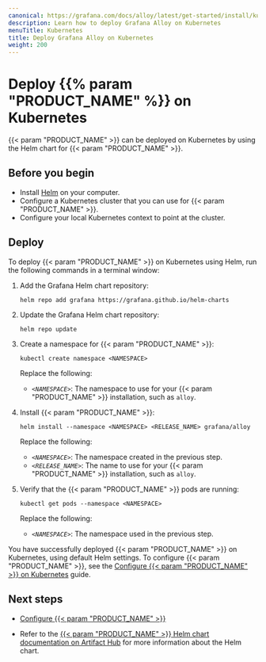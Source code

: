 ```yaml
---
canonical: https://grafana.com/docs/alloy/latest/get-started/install/kubernetes/
description: Learn how to deploy Grafana Alloy on Kubernetes
menuTitle: Kubernetes
title: Deploy Grafana Alloy on Kubernetes
weight: 200
---
```


# Deploy {{% param "PRODUCT_NAME" %}} on Kubernetes

{{< param "PRODUCT_NAME" >}} can be deployed on Kubernetes by using the Helm chart for {{< param "PRODUCT_NAME" >}}.

## Before you begin

* Install [Helm][] on your computer.
* Configure a Kubernetes cluster that you can use for {{< param "PRODUCT_NAME" >}}.
* Configure your local Kubernetes context to point at the cluster.

## Deploy

To deploy {{< param "PRODUCT_NAME" >}} on Kubernetes using Helm, run the following commands in a terminal window:

1. Add the Grafana Helm chart repository:

   ```shell
   helm repo add grafana https://grafana.github.io/helm-charts
   ```

1. Update the Grafana Helm chart repository:

   ```shell
   helm repo update
   ```

1. Create a namespace for {{< param "PRODUCT_NAME" >}}:

   ```shell
   kubectl create namespace <NAMESPACE>
   ```

   Replace the following:

   - _`<NAMESPACE>`_: The namespace to use for your {{< param "PRODUCT_NAME" >}}
     installation, such as `alloy`.

1. Install {{< param "PRODUCT_NAME" >}}:

   ```shell
   helm install --namespace <NAMESPACE> <RELEASE_NAME> grafana/alloy
   ```

   Replace the following:

   - _`<NAMESPACE>`_: The namespace created in the previous step.
   - _`<RELEASE_NAME>`_: The name to use for your {{< param "PRODUCT_NAME" >}} installation, such as `alloy`.

1. Verify that the {{< param "PRODUCT_NAME" >}} pods are running:

   ```shell
   kubectl get pods --namespace <NAMESPACE>
   ```

   Replace the following:

   - _`<NAMESPACE>`_: The namespace used in the previous step.

You have successfully deployed {{< param "PRODUCT_NAME" >}} on Kubernetes, using default Helm settings.
To configure {{< param "PRODUCT_NAME" >}}, see the [Configure {{< param "PRODUCT_NAME" >}} on Kubernetes][Configure] guide.

## Next steps

- [Configure {{< param "PRODUCT_NAME" >}}][Configure]

- Refer to the [{{< param "PRODUCT_NAME" >}} Helm chart documentation on Artifact Hub][Artifact Hub] for more information about the Helm chart.

[Helm]: https://helm.sh
[Artifact Hub]: https://artifacthub.io/packages/helm/grafana/alloy
[Configure]: ../../../tasks/configure/configure-kubernetes/
